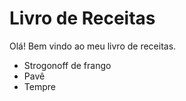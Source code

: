 # Livro de Receitas 

Olá! Bem vindo ao meu livro de receitas.

- Strogonoff de frango
- Pavê
- Tempre